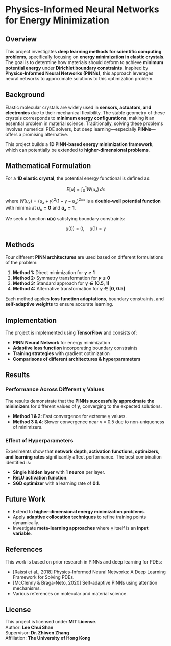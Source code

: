 # **Physics-Informed Neural Networks for Energy Minimization**

## **Overview**
This project investigates **deep learning methods for scientific computing problems**, specifically focusing on **energy minimization in elastic crystals**. The goal is to determine how materials should deform to achieve **minimum potential energy** under **Dirichlet boundary constraints**. Inspired by **Physics-Informed Neural Networks (PINNs)**, this approach leverages neural networks to approximate solutions to this optimization problem.

## **Background**
Elastic molecular crystals are widely used in **sensors, actuators, and electronics** due to their mechanical flexibility. The stable geometry of these crystals corresponds to **minimum energy configurations**, making it an essential problem in material science. Traditionally, solving these problems involves numerical PDE solvers, but deep learning—especially **PINNs**—offers a promising alternative.

This project builds a **1D PINN-based energy minimization framework**, which can potentially be extended to **higher-dimensional problems**.

## **Mathematical Formulation**
For a **1D elastic crystal**, the potential energy functional is defined as:

$$
E[u] = \int_{0}^{1} W(u_x) \, dx
$$

where $`W(u_x) = (u_x + \gamma)^2 (1 - \gamma - u_x)^2 `$** is a **double-well potential function** with minima at **$` u_x = 0 `$** and **$` u_x = 1 `$**.

We seek a function **$` u(x) `$** satisfying boundary constraints:

$$
u(0) = 0, \quad u(1) = \gamma
$$

## **Methods**
Four different **PINN architectures** are used based on different formulations of the problem:

1. **Method 1:** Direct minimization for **$` \gamma \geq 1 `$**
2. **Method 2:** Symmetry transformation for **$` \gamma \leq 0 `$**
3. **Method 3:** Standard approach for **$` \gamma \in [0.5, 1] `$**
4. **Method 4:** Alternative transformation for **$` \gamma \in [0, 0.5] `$**

Each method applies **loss function adaptations**, boundary constraints, and **self-adaptive weights** to ensure accurate learning.

## **Implementation**
The project is implemented using **TensorFlow** and consists of:

- **PINN Neural Network** for energy minimization
- **Adaptive loss function** incorporating boundary constraints
- **Training strategies** with gradient optimization
- **Comparisons of different architectures & hyperparameters**

## **Results**
### **Performance Across Different γ Values**
The results demonstrate that the **PINNs successfully approximate the minimizers** for different values of **γ**, converging to the expected solutions.

- **Method 1 & 2**: Fast convergence for extreme γ values.
- **Method 3 & 4**: Slower convergence near γ = 0.5 due to non-uniqueness of minimizers.

### **Effect of Hyperparameters**
Experiments show that **network depth, activation functions, optimizers, and learning rates** significantly affect performance. The best combination identified is:
- **Single hidden layer** with **1 neuron** per layer.
- **ReLU activation function**.
- **SGD optimizer** with a learning rate of **0.1**.

## **Future Work**
- Extend to **higher-dimensional energy minimization problems**.
- Apply **adaptive collocation techniques** to refine training points dynamically.
- Investigate **meta-learning approaches** where γ itself is an **input variable**.

## **References**
This work is based on prior research in PINNs and deep learning for PDEs:
- [Raissi et al., 2018] Physics-Informed Neural Networks: A Deep Learning Framework for Solving PDEs.
- [McClenny & Braga-Neto, 2020] Self-adaptive PINNs using attention mechanisms.
- Various references on molecular and material science.

## **License**
This project is licensed under **MIT License**.  
Author: **Lee Chui Shan**  
Supervisor: **Dr. Zhiwen Zhang**  
Affiliation: **The University of Hong Kong**
